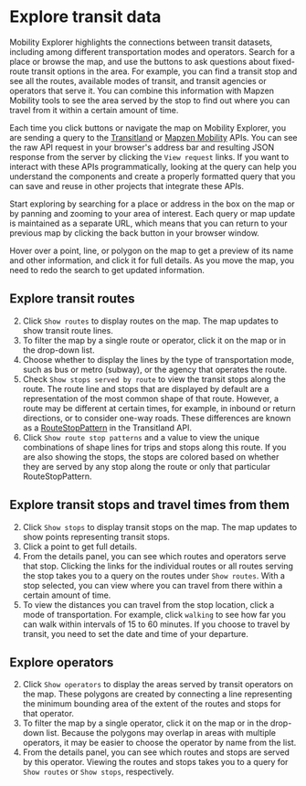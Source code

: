 # Explore transit data

Mobility Explorer highlights the connections between transit datasets, including among different transportation modes and operators. Search for a place or browse the map, and use the buttons to ask questions about fixed-route transit options in the area. For example, you can find a transit stop and see all the routes, available modes of transit, and transit agencies or operators that serve it. You can combine this information with Mapzen Mobility tools to see the area served by the stop to find out where you can travel from it within a certain amount of time.

Each time you click buttons or navigate the map on Mobility Explorer, you are sending a query to the [Transitland](https://transit.land/documentation/datastore/api-endpoints.html) or [Mapzen Mobility](index.md) APIs. You can see the raw API request in your browser's address bar and resulting JSON response from the server by clicking the `View request` links. If you want to interact with these APIs programmatically, looking at the query can help you understand the components and create a properly formatted query that you can save and reuse in other projects that integrate these APIs.

Start exploring by searching for a place or address in the box on the map or by panning and zooming to your area of interest. Each query or map update is maintained as a separate URL, which means that you can return to your previous map by clicking the back button in your browser window.

Hover over a point, line, or polygon on the map to get a preview of its name and other information, and click it for full details. As you move the map, you need to redo the search to get updated information.

## Explore transit routes

2. Click `Show routes` to display routes on the map. The map updates to show transit route lines.
4. To filter the map by a single route or operator, click it on the map or in the drop-down list.
5. Choose whether to display the lines by the type of transportation mode, such as bus or metro (subway), or the agency that operates the route.
6. Check `Show stops served by route` to view the transit stops along the route.
  The route line and stops that are displayed by default are a representation of the most common shape of that route. However, a route may be different at certain times, for example, in inbound or return directions, or to consider one-way roads. These differences are known as a [RouteStopPattern](https://transit.land/documentation/datastore/routes-and-route-stop-patterns.html) in the Transitland API.
7. Click `Show route stop patterns` and a value to view the unique combinations of shape lines for trips and stops along this route.
  If you are also showing the stops, the stops are colored based on whether they are served by any stop along the route or only that particular RouteStopPattern.

## Explore transit stops and travel times from them

2. Click `Show stops` to display transit stops on the map. The map updates to show points representing transit stops.
4. Click a point to get full details.
5. From the details panel, you can see which routes and operators serve that stop. Clicking the links for the individual routes or all routes serving the stop takes you to a query on the routes under `Show routes`.
  With a stop selected, you can view where you can travel from there within a certain amount of time.
6. To view the distances you can travel from the stop location, click a mode of transportation. For example, click `walking` to see how far you can walk within intervals of 15 to 60 minutes. If you choose to travel by transit, you need to set the date and time of your departure.

## Explore operators

2. Click `Show operators` to display the areas served by transit operators on the map. These polygons are created by connecting a line representing the minimum bounding area of the extent of the routes and stops for that operator.
4. To filter the map by a single operator, click it on the map or in the drop-down list. Because the polygons may overlap in areas with multiple operators, it may be easier to choose the operator by name from the list.
5. From the details panel, you can see which routes and stops are served by this operator. Viewing the routes and stops takes you to a query for `Show routes` or `Show stops`, respectively.
